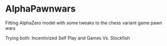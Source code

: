 # AlphaPawnwars
Fitting AlphaZero model with some tweaks to the chess variant game pawn wars

Trying both: Incentivized Self Play and Games Vs. Stockfish
